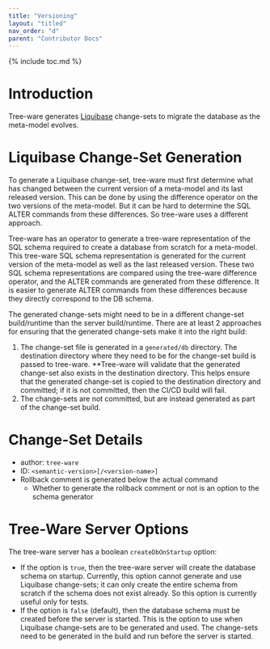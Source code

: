 ```yaml
---
title: "Versioning"
layout: "titled"
nav_order: "d"
parent: "Contributor Docs"
---
```


{% include toc.md %}

# Introduction

Tree-ware generates [Liquibase](https://www.liquibase.org) change-sets to migrate the database as the meta-model
evolves.

# Liquibase Change-Set Generation

To generate a Liquibase change-set, tree-ware must first determine what has changed between the current version of a
meta-model and its last released version. This can be done by using the difference operator on the two versions of the
meta-model. But it can be hard to determine the SQL ALTER commands from these differences. So tree-ware uses a different
approach.

Tree-ware has an operator to generate a tree-ware representation of the SQL schema required to create a database from
scratch for a meta-model. This tree-ware SQL schema representation is generated for the current version of the
meta-model as well as the last released version. These two SQL schema representations are compared using the tree-ware
difference operator, and the ALTER commands are generated from these difference. It is easier to generate ALTER commands
from these differences because they directly correspond to the DB schema.

The generated change-sets might need to be in a different change-set build/runtime than the server build/runtime. There
are at least 2 approaches for ensuring that the generated change-sets make it into the right build:

1. The change-set file is generated in a `generated/db` directory. The destination directory where they need to be for
   the change-set build is passed to tree-ware. **Tree-ware will validate that the generated change-set also exists in
   the destination directory. This helps ensure that the generated change-set is copied to the destination directory and
   committed; if it is not committed, then the CI/CD build will fail.
2. The change-sets are not committed, but are instead generated as part of the change-set build.

# Change-Set Details

* author: `tree-ware`
* ID: `<semantic-version>[/<version-name>]`
* Rollback comment is generated below the actual command
    * Whether to generate the rollback comment or not is an option to the schema generator

# Tree-Ware Server Options

The tree-ware server has a boolean `createDbOnStartup` option:

* If the option is `true`, then the tree-ware server will create the database schema on startup. Currently, this option
  cannot generate and use Liquibase change-sets; it can only create the entire schema from scratch if the schema does
  not exist already. So this option is currently useful only for tests.
* If the option is `false` (default), then the database schema must be created before the server is started. This is the
  option to use when Liquibase change-sets are to be generated and used. The change-sets need to be generated in the
  build and run before the server is started.
